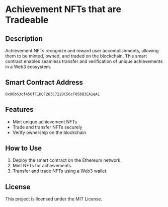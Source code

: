 # Achievement NFTs that are Tradeable

## Description
Achievement NFTs recognize and reward user accomplishments, allowing them to be minted, owned, and traded on the blockchain. This smart contract enables seamless transfer and verification of unique achievements in a Web3 ecosystem.

## Smart Contract Address
`0x80b63cf456fF1D0F263C722DC56cF05bB3EA1eA1`

## Features
- Mint unique achievement NFTs
- Trade and transfer NFTs securely
- Verify ownership on the blockchain

## How to Use
1. Deploy the smart contract on the Ethereum network.
2. Mint NFTs for achievements.
3. Transfer and trade NFTs using a Web3 wallet.

## License
This project is licensed under the MIT License.

